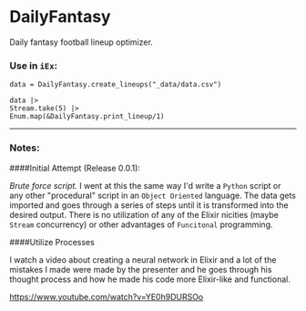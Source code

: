 # DailyFantasy

Daily fantasy football lineup optimizer.

### Use in `iEx`:

    data = DailyFantasy.create_lineups("_data/data.csv")

    data |>
    Stream.take(5) |> 
    Enum.map(&DailyFantasy.print_lineup/1)

---

### Notes:

####Initial Attempt (Release 0.0.1):

*Brute force script.* I went at this the same way I'd write a `Python` script or any other "procedural" script in an `Object Oriented` language. The data gets imported and goes through a series of steps until it is transformed into the desired output. There is no utilization of any of the Elixir nicities (maybe `Stream` concurrency) or other advantages of `Funcitonal` programming.

####Utilize Processes

I watch a video about creating a neural network in Elixir and a lot of the mistakes I made were made by the presenter and he goes through his thought process and how he made his code more Elixir-like and functional.

https://www.youtube.com/watch?v=YE0h9DURSOo
